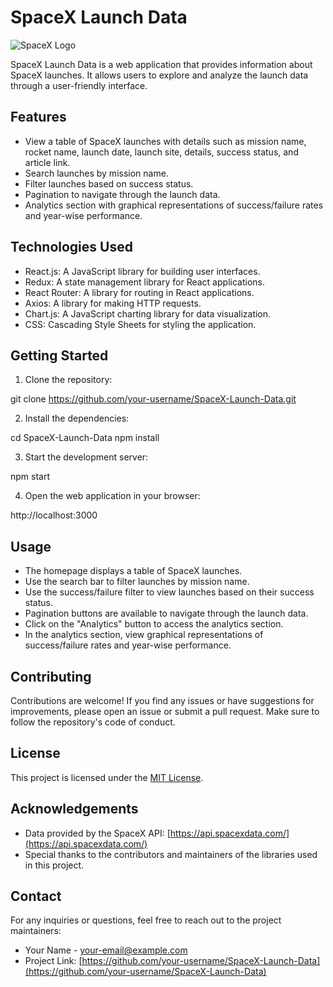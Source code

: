 # SpaceX Launch Data

![SpaceX Logo](/path/to/logo.png)

SpaceX Launch Data is a web application that provides information about SpaceX launches. It allows users to explore and analyze the launch data through a user-friendly interface.

## Features

- View a table of SpaceX launches with details such as mission name, rocket name, launch date, launch site, details, success status, and article link.
- Search launches by mission name.
- Filter launches based on success status.
- Pagination to navigate through the launch data.
- Analytics section with graphical representations of success/failure rates and year-wise performance.

## Technologies Used

- React.js: A JavaScript library for building user interfaces.
- Redux: A state management library for React applications.
- React Router: A library for routing in React applications.
- Axios: A library for making HTTP requests.
- Chart.js: A JavaScript charting library for data visualization.
- CSS: Cascading Style Sheets for styling the application.

## Getting Started

1. Clone the repository:

git clone https://github.com/your-username/SpaceX-Launch-Data.git


2. Install the dependencies:

cd SpaceX-Launch-Data
npm install


3. Start the development server:

npm start


4. Open the web application in your browser:

http://localhost:3000


## Usage

- The homepage displays a table of SpaceX launches.
- Use the search bar to filter launches by mission name.
- Use the success/failure filter to view launches based on their success status.
- Pagination buttons are available to navigate through the launch data.
- Click on the "Analytics" button to access the analytics section.
- In the analytics section, view graphical representations of success/failure rates and year-wise performance.

## Contributing

Contributions are welcome! If you find any issues or have suggestions for improvements, please open an issue or submit a pull request. Make sure to follow the repository's code of conduct.

## License

This project is licensed under the [MIT License](LICENSE).

## Acknowledgements

- Data provided by the SpaceX API: [https://api.spacexdata.com/](https://api.spacexdata.com/)
- Special thanks to the contributors and maintainers of the libraries used in this project.

## Contact

For any inquiries or questions, feel free to reach out to the project maintainers:

- Your Name - [your-email@example.com](mailto:your-email@example.com)
- Project Link: [https://github.com/your-username/SpaceX-Launch-Data](https://github.com/your-username/SpaceX-Launch-Data)
